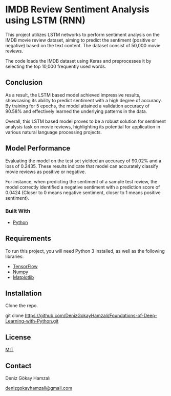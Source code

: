 # IMDB Review Sentiment Analysis using LSTM (RNN)

This project utilizes LSTM networks to perform sentiment analysis on the IMDB movie review dataset, aiming to predict the sentiment (positive or negative) based on the text content. The dataset consist of 50,000 movie reviews.

The code loads the IMDB dataset using Keras and preprocesses it by selecting the top 10,000 frequently used words.

## Conclusion

As a result, the LSTM based model achieved impressive results, showcasing its ability to predict sentiment with a high degree of accuracy. By training for 5 epochs, the model attained a validation accuracy of 90.58% and effectively learned the underlying patterns in the data.

Overall, this LSTM based model proves to be a robust solution for sentiment analysis task on movie reviews, highlighting its potential for application in various natural language processing projects.

## Model Performance

Evaluating the model on the test set yielded an accuracy of 90.02% and a loss of 0.2435. These results indicate that model can accurately classify movie reviews as positive or negative. 

For instance, when predicting the sentiment of a sample test review, the model correctly identified a negative sentiment with a prediction score of 0.0424 (Closer to 0 means negative sentiment, closer to 1 means positive sentiment).

### Built With
- [Python](https://www.python.org/)

## Requirements
To run this project, you will need Python 3 installed, as well as the following libraries:

- [TensorFlow](https://www.tensorflow.org/)
- [Numpy](https://numpy.org/)
- [Matplotlib](https://matplotlib.org/)

## Installation
Clone the repo.

git clone https://github.com/DenizGokayHamzali/Foundations-of-Deep-Learning-with-Python.git

## License
[MIT](https://choosealicense.com/licenses/mit/)

## Contact

Deniz Gökay Hamzalı

<denizgokayhamzali@gmail.com>
